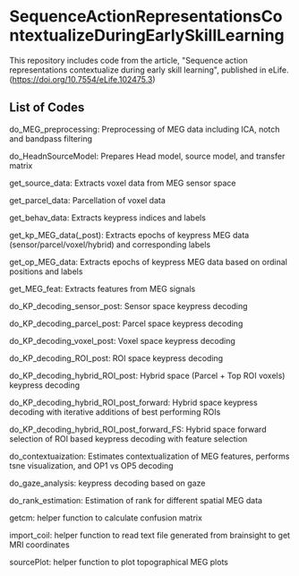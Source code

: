# SequenceActionRepresentationsContextualizeDuringEarlySkillLearning
This repository includes code from the article, "Sequence action representations contextualize during early skill learning", published in eLife. (https://doi.org/10.7554/eLife.102475.3)

## List of Codes

do_MEG_preprocessing: Preprocessing of MEG data including ICA, notch and bandpass filtering

do_HeadnSourceModel: Prepares Head model, source model, and transfer matrix

get_source_data: Extracts voxel data from MEG sensor space

get_parcel_data: Parcellation of voxel data  

get_behav_data: Extracts keypress indices and labels

get_kp_MEG_data(_post): Extracts epochs of keypress MEG data (sensor/parcel/voxel/hybrid) and corresponding labels

get_op_MEG_data: Extracts epochs of keypress MEG data based on ordinal positions and labels

get_MEG_feat: Extracts features from MEG signals

do_KP_decoding_sensor_post: Sensor space keypress decoding

do_KP_decoding_parcel_post: Parcel space keypress decoding

do_KP_decoding_voxel_post: Voxel space keypress decoding

do_KP_decoding_ROI_post: ROI space keypress decoding

do_KP_decoding_hybrid_ROI_post: Hybrid space (Parcel + Top ROI voxels) keypress decoding

do_KP_decoding_hybrid_ROI_post_forward: Hybrid space keypress decoding with iterative additions of best performing ROIs

do_KP_decoding_hybrid_ROI_post_forward_FS: Hybrid space forward selection of ROI based keypress decoding with feature selection

do_contextuaization: Estimates contextualization of MEG features, performs tsne visualization, and OP1 vs OP5 decoding

do_gaze_analysis: keypress decoding based on gaze

do_rank_estimation: Estimation of rank for different spatial MEG data

getcm: helper function to calculate confusion matrix

import_coil: helper function to read text file generated from brainsight to get MRI coordinates

sourcePlot: helper function to plot topographical MEG plots 